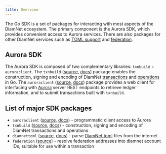```yaml
---
title: Overview
---
```


The Go SDK is a set of packages for interacting with most aspects of the DiamNet ecosystem. The primary component is the Aurora SDK, which provides convenient access to Aurora services. There are also packages for other DiamNet services such as [TOML support](https://github.com/diamnet/diamnet-protocol/blob/master/ecosystem/sep-0001.md) and [federation](https://github.com/diamnet/diamnet-protocol/blob/master/ecosystem/sep-0002.md).

## Aurora SDK

The Aurora SDK is composed of two complementary libraries: `txnbuild` + `auroraclient`.
The `txnbuild` ([source](https://github.com/diamnet/go/tree/master/txnbuild), [docs](https://godoc.org/github.com/diamnet/go/txnbuild)) package enables the construction, signing and encoding of DiamNet [transactions](https://www.diamnet.org/developers/guides/concepts/transactions.html) and [operations](https://www.diamnet.org/developers/guides/concepts/list-of-operations.html) in Go. The `auroraclient` ([source](https://github.com/diamnet/go/tree/master/clients/auroraclient), [docs](https://godoc.org/github.com/diamnet/go/clients/auroraclient)) package provides a web client for interfacing with [Aurora](https://www.diamnet.org/developers/guides/get-started/) server REST endpoints to retrieve ledger information, and to submit transactions built with `txnbuild`.

## List of major SDK packages

- `auroraclient` ([source](https://github.com/diamnet/go/tree/master/clients/auroraclient), [docs](https://godoc.org/github.com/diamnet/go/clients/auroraclient)) - programmatic client access to Aurora
- `txnbuild` ([source](https://github.com/diamnet/go/tree/master/txnbuild), [docs](https://godoc.org/github.com/diamnet/go/txnbuild)) - construction, signing and encoding of DiamNet transactions and operations
- `diamnettoml` ([source](https://github.com/diamnet/go/tree/master/clients/auroraclient), [docs](https://godoc.org/github.com/diamnet/go/clients/diamnettoml)) - parse [DiamNet.toml](../../guides/concepts/diamnet-toml.md) files from the internet
- `federation` ([source](https://godoc.org/github.com/diamnet/go/clients/federation)) - resolve federation addresses  into diamnet account IDs, suitable for use within a transaction

